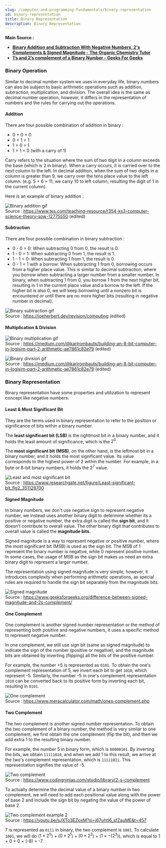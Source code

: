 ```yaml
---
slug: /computer-and-programming-fundamentals/binary-representation
id: binary-representation
title: Binary Representation
description: Binary Representation
---
```


**Main Source :**

- **[Binary Addition and Subtraction With Negative Numbers, 2's Complements & Signed Magnitude - The Organic Chemistry Tutor](https://youtu.be/sJXTo3EZoxM?si=4d2siZL-FEOu-TAC)**
- **[1’s and 2’s complement of a Binary Number - Geeks For Geeks](https://www.geeksforgeeks.org/1s-2s-complement-binary-number/)**

### Binary Operation

Similar to decimal number system we uses in everyday life, binary numbers can also be subject to basic arithmetic operations such as addition, subtraction, multiplication, and division. The overall idea is the same as decimal number operation, however, it differs in the representation of numbers and the rules for carrying out the operations.

#### Addition

There are four possible combination of addition in binary :

- 0 + 0 = 0
- 0 + 1 = 1
- 1 + 0 = 1
- 1 + 1 = 0 (with a carry of 1)

Carry refers to the situation where the sum of two digit in a column exceeds the base (which is 2 in binary). When a carry occurs, it is carried over to the next column to the left. In decimal addition, when the sum of two digits in a column is greater than 9, we carry over the tens place value to the left column. (e.g. 5 + 6 = 11, we carry 10 to left column, resulting the digit of 1 in the current column).

Here is an example of binary addition :

![Binary addition gif](./binary-addition.gif)  
Source : https://www.tes.com/teaching-resource/r354-ks3-computer-science-theory-sow-12775550 (edited)

#### Subtraction

There are four possible combination in binary subtraction :

- 0 - 0 = 0: When subtracting 0 from 0, the result is 0.
- 1 - 0 = 1: When subtracting 0 from 1, the result is 1.
- 1 - 1 = 0: When subtracting 1 from 1, the result is 0.
- 0 - 1 = 1 with a borrow: When subtracting 1 from 0, borrowing occurs from a higher place value. This is similar to decimal subtraction, where you borrow when subtracting a larger number from a smaller number. In binary, when subtracting 1 from 0, you borrow 1 from the next higher bit, resulting in 1 in the current place value and a borrow to the left. If the higher bit is also 0, we will keep borrowing until a nonzero bit is encountered or until there are no more higher bits (resulting in negative number in decimal).

![Binary subtraction gif](./binary-subtraction.gif)  
Source : https://joeherbert.dev/revision/computing (edited)

#### Multiplication & Division

![Binary multiplication gif](./binary-multiplication.gif)  
Source : https://medium.com/@karlrombauts/building-an-8-bit-computer-in-logisim-part-2-arithmetic-ae7861c82e79 (edited)

![Binary division gif](./binary-division.gif)  
Source : https://medium.com/@karlrombauts/building-an-8-bit-computer-in-logisim-part-2-arithmetic-ae7861c82e79 (edited)

### Binary Representation

Binary representation have some properties and utilization to represent concept like negative numbers.

#### Least & Most Significant Bit

They are the terms used in binary representation to refer to the position or significance of bits within a binary number.

The **least significant bit (LSB)** is the rightmost bit in a binary number, and it holds the least amount of significance, which is the $2^0$.

The **most significant bit (MSB)**, on the other hand, is the leftmost bit in a binary number, and it holds the most significant value. Its value corresponds to the highest power of 2 within the number. For example, in a byte or 8-bit binary numbers, it holds the $2^7$ value.

![Least and most significant bit](./lsb-msb.png)  
Source : https://www.researchgate.net/figure/Least-significant-bit_fig2_351128700

#### Signed Magnitude

In binary numbers, we don't use negative sign to represent negative number, we instead uses another binary digit to determine whether its a positive or negative number, the extra digit is called the **sign bit**, and it doesn't contribute to overall value. The other binary digit that contributes to overall value is called the **magnitude bits**.

Signed magnitude is a way to represent negative or positive number, where the most significant bit (MSB) is used as the sign bit. The MSB of 1 represent the binary number is negative, while 0 represent positive number. In some cases, the usage of MSB as the sign bit makes us need an extra binary digit to represent a larger number.

The representation using signed magnitude is very simple, however, it introduces complexity when performing arithmetic operations, as special rules are required to handle the sign bit separately from the magnitude bits.

![Signed magnitude](./sign-bit.png)  
Source : https://www.geeksforgeeks.org/difference-between-signed-magnitude-and-2s-complement/

#### One Complement

One complement is another signed number representation or the method of representing both positive and negative numbers, it uses a specific method to represent negative number.

In one complement, we still use sign bit (same as signed magnitude) to indicate the sign of the number (positive or negative), and the magnitude bits are obtained by inverting (flipping) all the bits of the positive number.

For example, the number +5 is represented as `0101`. To obtain the one's complement representation of 5, we invert each bit to get `1010`, which represent -5. Similarly, the number -5 in one's complement representation `1010` can be converted back to its positive form by inverting each bit, resulting in `0101`.

![One complement](./one-complement.png)  
Source : https://www.meracalculator.com/math/ones-complement.php

#### Two Complement

The two complement is another signed number representation. To obtain the two complement of a binary number, the method is very similar to one complement, we first obtain the one complement (flip the bit), and then we add extra 1 to the resulting binary number.

For example, the number 5 in binary form, which is `00000101`. By inverting the bits, we obtain `11111010`, and when we add 1 to this result, we arrive at the two's complement representation, which is `11111011`. This representation signifies the value of -5.

![Two complement](./two-complement.png)  
Source : https://www.codingninjas.com/studio/library/2-s-complement

To actually determine the decimal value of a binary number in two complement, we will need to add each positional value along with the power of base 2 and include the sign bit by negating the value of the power of base 2.

![Two complement example 2](./two-complement-2.png)  
Source : https://youtu.be/sJXTo3EZoxM?si=j67uhtI6_sfZauME&t=457

7 is represented as `0111` in binary, the two complement is `1001`. To calculate `1001`, we will do ($1 \times 2^0$) + ($0 \times 2^1$) + ($0 \times 2^2$) + ($1 \times -(2^3)$), which is equal to 1 + 0 + 0 + (-8) = -7.
